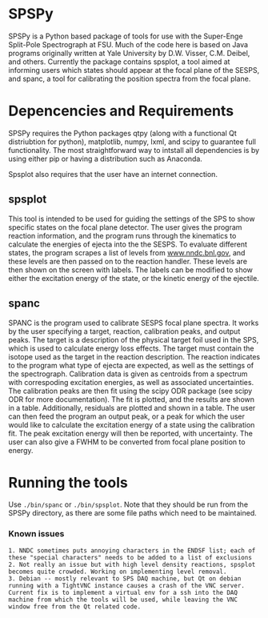 # SPSPy
SPSPy is a Python based package of tools for use with the Super-Enge Split-Pole Spectrograph at FSU. Much of the code here is based on Java programs originally written at Yale University by D.W. Visser, C.M. Deibel, and others. Currently the package contains spsplot, a tool aimed at informing users which states should appear at the focal plane of the SESPS, and spanc, a tool for calibrating the position spectra from the focal plane.

# Depencencies and Requirements
SPSPy requires the Python packages qtpy (along with a functional Qt distriubtion for python), matplotlib, numpy, lxml, and scipy to guarantee full functionality. The most straightforward way to intstall all dependencies is by using either pip or having a distribution such as Anaconda.

Spsplot also requires that the user have an internet connection.

## spsplot
This tool is intended to be used for guiding the settings of the SPS to show specific states on the focal plane detector. The user gives the program reaction information, and the program runs through the kinematics to calculate the energies of ejecta into the the SESPS. To evaluate different states, the program scrapes a list of levels from www.nndc.bnl.gov, and these levels are then passed on to the reaction handler. These levels are then shown on the screen with labels. The labels can be modified to show either the excitation energy of the state, or the kinetic energy of the ejectile.

## spanc
SPANC is the program used to calibrate SESPS focal plane spectra. It works by the user specifying a target, reaction, calibration peaks, and output peaks. The target is a description of the physical target foil used in the SPS, which is used to calculate energy loss effects. The target must contain the isotope used as the target in the reaction description. The reaction indicates to the program what type of ejecta are expected, as well as the settings of the spectrograph. Calibration data is given as centroids from a spectrum with correspoding excitation energies, as well as associated uncertainties. The calibration peaks are then fit using the scipy ODR package (see scipy ODR for more documentation). The fit is plotted, and the results are shown in a table. Additionally, residuals are plotted and shown in a table. The user can then feed the program an output peak, or a peak for which the user would like to calculate the excitation energy of a state using the calibration fit. The peak excitation energy will then be reported, with uncertainty. The user can also give a FWHM to be converted from focal plane position to energy. 

# Running the tools
Use `./bin/spanc` or `./bin/spsplot`. Note that they should be run from the SPSPy directory, as there are some file paths which need to be maintained.

### Known issues
	1. NNDC sometimes puts annoying characters in the ENDSF list; each of these "special characters" needs to be added to a list of exclusions
	2. Not really an issue but with high level density reactions, spsplot becomes quite crowded. Working on implementing level removal.
	3. Debian -- mostly relevant to SPS DAQ machine, but Qt on debian running with a TightVNC instance causes a crash of the VNC server. Current fix is to implement a virtual env for a ssh into the DAQ machine from which the tools will be used, while leaving the VNC window free from the Qt related code.
